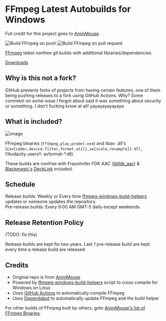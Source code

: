 # FFmpeg Latest Autobuilds for Windows

Full credit for this project goes to [AnimMouse](https://github.com/AnimMouse/ffmpeg-autobuild).

![Build FFmpeg on push](https://github.com/samicrusader/ffmpeg-autobuild-dynamiclink/workflows/Build%20FFmpeg%20on%20push/badge.svg)
![Build FFmpeg on pull request](https://github.com/samicrusader/ffmpeg-autobuild-dynamiclink/workflows/Build%20FFmpeg%20on%20pull%20request/badge.svg)

[FFmpeg](https://ffmpeg.org/) latest nonfree git builds with additional libraries/dependencies.

[Downloads](https://github.com/samicrusader/ffmpeg-autobuild-dynamiclink/releases)

## Why is this not a fork?

GitHub prevents forks of projects from having certain features, one of them being pushing releases to a fork using GitHub Actions. Why? Some comment on some issue I forgot about said it was something about security or something. I don't fucking know at all! yayayayayayaya

## What is included?

![image](https://github.com/samicrusader/ffmpeg-autobuild-dynamiclink/assets/89530830/3fed911d-42f2-4784-a305-0728d1a357ce)

FFmpeg binaries (`ff{mpeg,play,probe}.exe`) and libav .dll's (`{av{codec,device,filter,format,util},sw{scale,resample}}.dll`, !!Audacity users!!: avformat-\*.dll)

These builds are nonfree with Fraunhofer FDK AAC ([libfdk_aac](https://github.com/mstorsjo/fdk-aac)) & [Blackmagic's](https://www.blackmagicdesign.com/) [DeckLink](https://www.blackmagicdesign.com/products/decklink) included.

## Schedule

Release builds: Weekly or Every time [ffmpeg-windows-build-helpers](https://github.com/rdp/ffmpeg-windows-build-helpers) updates or someone updates the repository.\
Pre-release builds: Every 9:00 AM GMT-5 daily except weekends.

## Release Retention Policy

(TODO: fix this)

Release builds are kept for two years. Last 1 pre-release build are kept every time a release build are released.

## Credits

* Original repo is from [AnimMouse](https://github.com/AnimMouse/)
* Powered by [ffmpeg-windows-build-helpers](https://github.com/rdp/ffmpeg-windows-build-helpers) script to cross compile for Windows on Linux
* Uses [GitHub Actions](https://github.com/features/actions) to automatically compile FFmpeg
* Uses [Dependabot](https://dependabot.com/) to automatically update FFmpeg and the build helper

For other builds of FFmpeg built by others, goto [AnimMouse's list of FFmpeg Binaries](https://www.animmouse.com/p/ffmpeg-binaries/).
